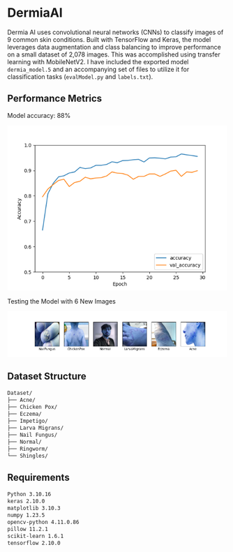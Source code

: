 # DermiaAI
Dermia AI uses convolutional neural networks (CNNs) to classify images of 9 common skin conditions. Built with TensorFlow and Keras, the model leverages data augmentation and class balancing to improve performance on a small dataset of 2,078 images. This was accomplished using transfer learning with MobileNetV2. I have included the exported model `dermia_model.5` and an accompanying set of files to utilize it for classification tasks (`evalModel.py` and `labels.txt`).

## Performance Metrics
Model accuracy: 88%

![alt text](Images/Figure_1.png)

Testing the Model with 6 New Images

![alt text](Images/Figure_2.png)

## Dataset Structure
```
Dataset/
├── Acne/
├── Chicken Pox/
├── Eczema/
├── Impetigo/
├── Larva Migrans/
├── Nail Fungus/
├── Normal/
├── Ringworm/
└── Shingles/
```

## Requirements
```
Python 3.10.16 
keras 2.10.0
matplotlib 3.10.3
numpy 1.23.5
opencv-python 4.11.0.86
pillow 11.2.1
scikit-learn 1.6.1
tensorflow 2.10.0
```
